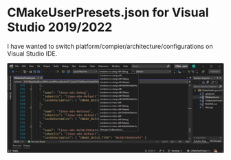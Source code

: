 # CMakeUserPresets.json for Visual Studio 2019/2022

I have wanted to switch platform/compier/architecture/configurations on Visual Studio IDE.

![ss](./image.png)
